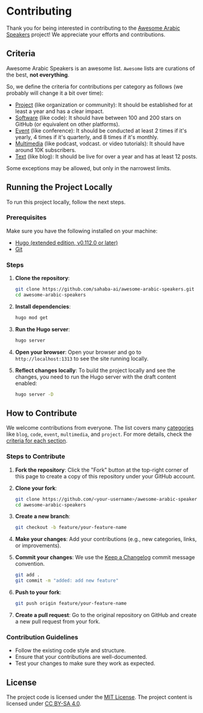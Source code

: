 # Contributing

Thank you for being interested in contributing to the [Awesome Arabic Speakers](https://awesome-arabic-speakers.dev/) project! We appreciate your efforts and contributions.

## Criteria

Awesome Arabic Speakers is an awesome list. `Awesome` lists are curations of the best, **not everything**.

So, we define the criteria for contributions per category as follows (we probably will change it a bit over time):

- [Project](https://awesome-arabic-speakers.dev/categories/project/) (like organization or community): It should be established for at least a year and has a clear impact.
- [Software](https://awesome-arabic-speakers.dev/categories/software/) (like code): It should have between 100 and 200 stars on GitHub (or equivalent on other platforms).
- [Event](https://awesome-arabic-speakers.dev/categories/event/) (like conference): It should be conducted at least 2 times if it's yearly, 4 times if it's quarterly, and 8 times if it's monthly.
- [Multimedia](https://awesome-arabic-speakers.dev/categories/multimedia/) (like podcast, vodcast. or video tutorials): It should have around 10K subscribers.
- [Text](https://awesome-arabic-speakers.dev/categories/text/) (like blog): It should be live for over a year and has at least 12 posts.

Some exceptions may be allowed, but only in the narrowest limits.

## Running the Project Locally

To run this project locally, follow the next steps.

### Prerequisites

Make sure you have the following installed on your machine:

- [Hugo (extended edition, v0.112.0 or later)](https://gohugo.io/getting-started/installing/)
- [Git](https://git-scm.com/)

### Steps

1. **Clone the repository**:
    ```sh
    git clone https://github.com/sahaba-ai/awesome-arabic-speakers.git
    cd awesome-arabic-speakers
    ```

2. **Install dependencies**:
    ```sh
    hugo mod get
    ```

3. **Run the Hugo server**:
    ```sh
    hugo server
    ```

4. **Open your browser**:
    Open your browser and go to `http://localhost:1313` to see the site running locally.

1. **Reflect changes locally**:
    To build the project locally and see the changes, you need to run the Hugo server with the draft content enabled:
    ```sh
    hugo server -D
    ```

## How to Contribute

We welcome contributions from everyone. The list covers many [categories](https://awesome-arabic-speakers.dev/categories/) like `blog`, `code`, `event`, `multimedia`, and `project`. For more details, check the [criteria for each section](#criteria).

### Steps to Contribute

1. **Fork the repository**:
    Click the "Fork" button at the top-right corner of this page to create a copy of this repository under your GitHub account.

1. **Clone your fork**:
    ```sh
    git clone https://github.com/<your-username>/awesome-arabic-speakers.git
    cd awesome-arabic-speakers
    ```

2. **Create a new branch**:
    ```sh
    git checkout -b feature/your-feature-name
    ```

3. **Make your changes**:
    Add your contributions (e.g., new categories, links, or improvements).

4. **Commit your changes**:
    We use the [Keep a Changelog](https://keepachangelog.com/en/1.1.0/#how) commit message convention.
    ```sh
    git add .
    git commit -m "added: add new feature"
    ```

5. **Push to your fork**:
    ```sh
    git push origin feature/your-feature-name
    ```

6. **Create a pull request**:
   Go to the original repository on GitHub and create a new pull request from your fork.

### Contribution Guidelines

- Follow the existing code style and structure.
- Ensure that your contributions are well-documented.
- Test your changes to make sure they work as expected.

## License

The project code is licensed under the [MIT License](LICENSE).
The project content is licensed under [CC BY-SA 4.0](https://creativecommons.org/licenses/by-sa/4.0/).
